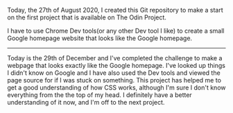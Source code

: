 Today, the 27th of August 2020, I created this Git repository to make a start on the first project that is available on The Odin Project. 

I have to use Chrome Dev tools(or any other Dev tool I like) to create a small Google homepage website that looks like the Google homepage.

---------------------------------------------------------------

Today is the 29th of December and I've completed the challenge to make a webpage that looks exactly like the Google homepage. I've looked up things I didn't know on Google and I have also used the Dev tools and viewed the page source for if I was stuck on something. This project has helped me to get a good understanding of how CSS works, although I'm sure I don't know everything from the the top of my head. I definitely have a better understanding of it now, and I'm off to the next project.